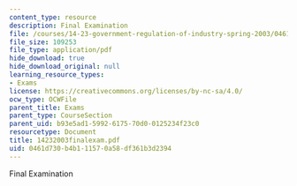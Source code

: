 ```yaml
---
content_type: resource
description: Final Examination
file: /courses/14-23-government-regulation-of-industry-spring-2003/0461d730b4b111570a58df361b3d2394_14232003finalexam.pdf
file_size: 109253
file_type: application/pdf
hide_download: true
hide_download_original: null
learning_resource_types:
- Exams
license: https://creativecommons.org/licenses/by-nc-sa/4.0/
ocw_type: OCWFile
parent_title: Exams
parent_type: CourseSection
parent_uid: b93e5ad1-5992-6175-70d0-0125234f23c0
resourcetype: Document
title: 14232003finalexam.pdf
uid: 0461d730-b4b1-1157-0a58-df361b3d2394
---
```

Final Examination